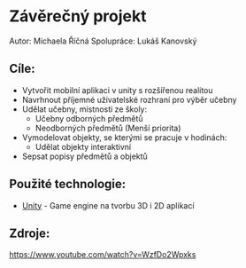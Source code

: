 # Závěrečný projekt
Autor: Michaela Říčná
Spolupráce: Lukáš Kanovský

## Cíle:
- Vytvořit mobilní aplikaci v unity s rozšířenou realitou
- Navrhnout příjemné uživatelské rozhraní pro výběr učebny
- Udělat učebny, místnosti ze školy:
    - Učebny odborných předmětů
    - Neodborných předmětů (Menší priorita)
- Vymodelovat objekty, se kterými se pracuje v hodinách:
    - Udělat objekty interaktivní
- Sepsat popisy předmětů a objektů

## Použité technologie:
- [Unity] - Game engine na tvorbu 3D i 2D aplikací

## Zdroje:
https://www.youtube.com/watch?v=WzfDo2Wpxks


[Unity]:https://unity.com/

